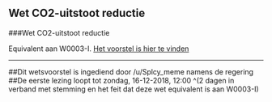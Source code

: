 ## Wet CO2-uitstoot reductie 
 
###Wet CO2-uitstoot reductie

Equivalent aan W0003-I. [Het voorstel is hier te vinden](https://docs.google.com/document/d/1WmXU5IVQ7VYEe2tlwBSSJlKKIeEC11xITTfuNu6JwAs)

---

##Dit wetsvoorstel is ingediend door /u/Splcy_meme namens de regering
##De eerste lezing loopt tot zondag, 16-12-2018, 12:00 ^(2 dagen in verband met stemming en het feit dat deze wet equivalent is aan W0003-I)